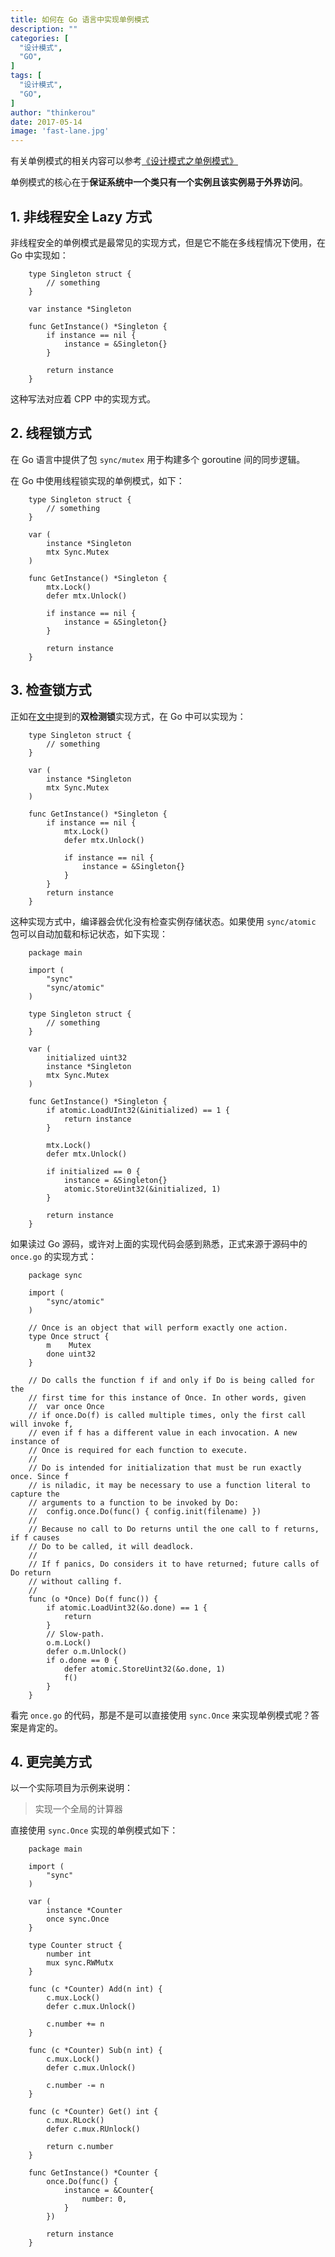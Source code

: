```yaml
---
title: 如何在 Go 语言中实现单例模式
description: ""
categories: [
  "设计模式",
  "GO",
]
tags: [
  "设计模式",
  "GO",
]
author: "thinkerou"
date: 2017-05-14
image: 'fast-lane.jpg'
---
```


有关单例模式的相关内容可以参考[《设计模式之单例模式》](http://thinkerou.com/2017-02/design-patterns-singleton/)

单例模式的核心在于**保证系统中一个类只有一个实例且该实例易于外界访问**。

## 1. 非线程安全 Lazy 方式

非线程安全的单例模式是最常见的实现方式，但是它不能在多线程情况下使用，在 Go 中实现如：

```
    type Singleton struct {
        // something
    }
    
    var instance *Singleton
    
    func GetInstance() *Singleton {
        if instance == nil {
            instance = &Singleton{}
        }
        
        return instance
    }
```

这种写法对应着 CPP 中的实现方式。

## 2. 线程锁方式

在 Go 语言中提供了包 `sync/mutex` 用于构建多个 goroutine 间的同步逻辑。

在 Go 中使用线程锁实现的单例模式，如下：

```
    type Singleton struct {
        // something
    }
    
    var (
        instance *Singleton
        mtx Sync.Mutex
    )
    
    func GetInstance() *Singleton {
        mtx.Lock()
        defer mtx.Unlock()
        
        if instance == nil {
            instance = &Singleton{}
        }
        
        return instance
    }
```

## 3. 检查锁方式

正如在[文中](http://thinkerou.com/2017-02/design-patterns-singleton/)提到的**双检测锁**实现方式，在 Go 中可以实现为：

```
    type Singleton struct {
        // something
    }
    
    var (
        instance *Singleton
        mtx Sync.Mutex
    )
    
    func GetInstance() *Singleton {
        if instance == nil {
            mtx.Lock()
            defer mtx.Unlock()
            
            if instance == nil {
                instance = &Singleton{}
            }
        }
        return instance
    }
```

这种实现方式中，编译器会优化没有检查实例存储状态。如果使用 `sync/atomic` 包可以自动加载和标记状态，如下实现：

```
    package main
    
    import (
        "sync"
        "sync/atomic"
    )
    
    type Singleton struct {
        // something
    }
    
    var (
        initialized uint32
        instance *Singleton
        mtx Sync.Mutex
    )
    
    func GetInstance() *Singleton {
        if atomic.LoadUInt32(&initialized) == 1 {
            return instance
        }
        
        mtx.Lock()
        defer mtx.Unlock()
        
        if initialized == 0 {
            instance = &Singleton{}
            atomic.StoreUint32(&initialized, 1)
        }
        
        return instance
    }
```
  
如果读过 Go 源码，或许对上面的实现代码会感到熟悉，正式来源于源码中的 `once.go` 的实现方式：

```
	package sync
	
	import (
		"sync/atomic"
	)
	
	// Once is an object that will perform exactly one action.
	type Once struct {
		m    Mutex
		done uint32
	}
	
	// Do calls the function f if and only if Do is being called for the
	// first time for this instance of Once. In other words, given
	// 	var once Once
	// if once.Do(f) is called multiple times, only the first call will invoke f,
	// even if f has a different value in each invocation. A new instance of
	// Once is required for each function to execute.
	//
	// Do is intended for initialization that must be run exactly once. Since f
	// is niladic, it may be necessary to use a function literal to capture the
	// arguments to a function to be invoked by Do:
	// 	config.once.Do(func() { config.init(filename) })
	//
	// Because no call to Do returns until the one call to f returns, if f causes
	// Do to be called, it will deadlock.
	//
	// If f panics, Do considers it to have returned; future calls of Do return
	// without calling f.
	//
	func (o *Once) Do(f func()) {
		if atomic.LoadUint32(&o.done) == 1 {
			return
		}
		// Slow-path.
		o.m.Lock()
		defer o.m.Unlock()
		if o.done == 0 {
			defer atomic.StoreUint32(&o.done, 1)
			f()
		}
	}
```

看完 `once.go` 的代码，那是不是可以直接使用 `sync.Once` 来实现单例模式呢？答案是肯定的。

## 4. 更完美方式

以一个实际项目为示例来说明：

> 实现一个全局的计算器

直接使用 `sync.Once` 实现的单例模式如下：

```
    package main

    import (
        "sync"
    )

    var (
        instance *Counter
        once sync.Once
    }

    type Counter struct {
        number int
        mux sync.RWMutx
    }

    func (c *Counter) Add(n int) {
        c.mux.Lock()
        defer c.mux.Unlock()
    
        c.number += n
    }

    func (c *Counter) Sub(n int) {
        c.mux.Lock()
        defer c.mux.Unlock()
    
        c.number -= n
    }

    func (c *Counter) Get() int {
        c.mux.RLock()
        defer c.mux.RUnlock()
    
        return c.number
    }

    func GetInstance() *Counter {
        once.Do(func() {
            instance = &Counter{
                number: 0,
            }
        })
    
        return instance
    }
```

